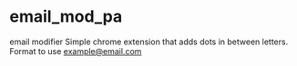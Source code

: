 # email_mod_pa
email modifier
Simple chrome extension that adds dots in between letters.
Format to use example@email.com
